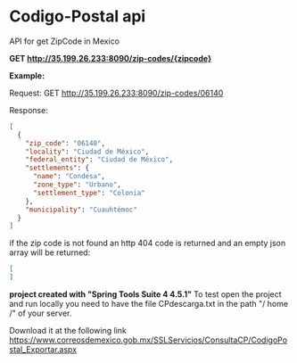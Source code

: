 # Codigo-Postal api
API for get ZipCode in Mexico

**GET http://35.199.26.233:8090/zip-codes/{zipcode}**

**Example:**

Request: 
GET http://35.199.26.233:8090/zip-codes/06140

Response:
```json
[
  {
    "zip_code": "06140",
    "locality": "Ciudad de México",
    "federal_entity": "Ciudad de México",
    "settlements": {
      "name": "Condesa",
      "zone_type": "Urbano",
      "settlement_type": "Colonia"
    },
    "municipality": "Cuauhtémoc"
  }
]

```

if the zip code is not found an http 404 code is returned and an empty json array will be returned:
```json
[
]
```

**project created with "Spring Tools Suite 4 4.5.1"**
To test open the project and run locally you need to have the file CPdescarga.txt in the path "/ home /" of your server.

Download it at the following link
https://www.correosdemexico.gob.mx/SSLServicios/ConsultaCP/CodigoPostal_Exportar.aspx

